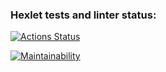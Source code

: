 ### Hexlet tests and linter status:
[![Actions Status](https://github.com/ArkadiiMalygin/java-project-61/actions/workflows/hexlet-check.yml/badge.svg)](https://github.com/ArkadiiMalygin/java-project-61/actions)

[![Maintainability](https://api.codeclimate.com/v1/badges/d678d16199fabfd77e05/maintainability)](https://codeclimate.com/github/ArkadiiMalygin/java-project-61/maintainability)
